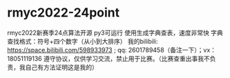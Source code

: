 # rmyc2022-24point
rmyc2022新赛季24点算法开源 py3可运行 使用生成字典查表，速度非常快 字典查找格式：符号+四个数字（从小到大排序） 我的bilibili: https://space.bilibili.com/598933973 ; qq: 2601789458（备注一下）；vx： 18051119136 遵守协议，仅供学习交流，禁止用于比赛。（比赛查重出事我不负责，我自己有方法证明这是我的）
